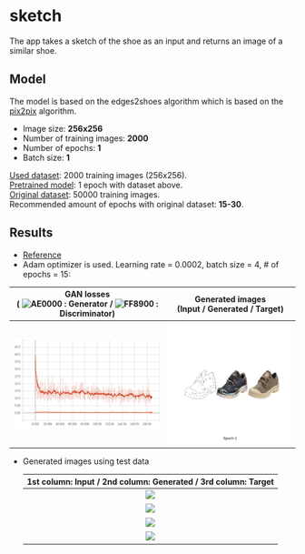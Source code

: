 # sketch

The app takes a sketch of the shoe as an input and returns an image of a similar shoe.

## Model
The model is based on the edges2shoes algorithm which is based on the [pix2pix](https://phillipi.github.io/pix2pix/) algorithm.
- Image size: **256x256**
- Number of training images: **2000**
- Number of epochs: **1**
- Batch size: **1**


[Used dataset](https://www.dropbox.com/s/1ocauh7i6biuka9/shoesnp.npz?dl=0): 2000 training images (256x256). <br>
[Pretrained model](https://www.dropbox.com/s/iy69luldj3ljxvh/shoes_model.zip?dl=0): 1 epoch with dataset above. <br>
[Original dataset](https://people.eecs.berkeley.edu/~tinghuiz/projects/pix2pix/datasets/): 50000 training images. <br>
Recommended amount of epochs with original dataset: **15-30**.

## Results
* [Reference](https://github.com/togheppi/pix2pix#results-1)
* Adam optimizer is used. Learning rate = 0.0002, batch size = 4, # of epochs = 15:

GAN losses<br> ( ![AE0000](https://placehold.it/10/AE0000/000000?text=+) : Generator / ![FF8900](https://placehold.it/10/FF8900/000000?text=+) : Discriminator) | Generated images<br>(Input / Generated / Target)
:---:|:---:
<img src = 'demo/edges2shoes_results/edges2shoes_pix2pix_losses_epochs_15.png'> | <img src = 'demo/edges2shoes_results/edges2shoes_pix2pix_epochs_15.gif'>

* Generated images using test data

    |1st column: Input / 2nd column: Generated / 3rd column: Target|
    |:---:|
    |![](demo/edges2shoes_test_results/Test_result_7.png=60x15)|
    |![](demo/edges2shoes_test_results/Test_result_21.png=60x15)|
    |![](demo/edges2shoes_test_results/Test_result_55.png=60x15)|
    |![](demo/edges2shoes_test_results/Test_result_75.png=60x15)|
